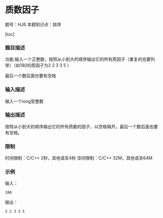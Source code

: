 # 质数因子

题号：HJ6
本题知识点：排序

[toc]

### 题目描述

功能:输入一个正整数，按照从小到大的顺序输出它的所有质因子（重复的也要列举）（如180的质因子为2 2 3 3 5 ）

最后一个数后面也要有空格

### 输入描述

输入一个long型整数

### 输出描述

按照从小到大的顺序输出它的所有质数的因子，以空格隔开。最后一个数后面也要有空格。

### 限制
时间限制：C/C++ 2秒，其他语言4秒
空间限制：C/C++ 32M，其他语言64M

### 示例

输入：
```
180
```

输出：
```
2 2 3 3 5
```